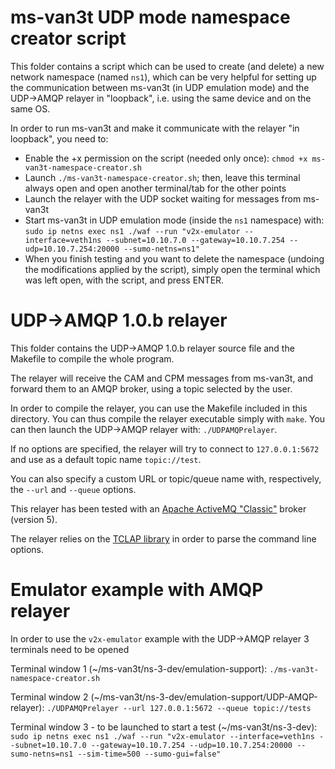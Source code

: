 # ms-van3t UDP mode namespace creator script

This folder contains a script which can be used to create (and delete) a new network namespace (named `ns1`), which can be very helpful for setting up the communication between ms-van3t (in UDP emulation mode) and the UDP->AMQP relayer in "loopback", i.e. using the same device and on the same OS.

In order to run ms-van3t and make it communicate with the relayer "in loopback", you need to:
- Enable the +x permission on the script (needed only once): `chmod +x ms-van3t-namespace-creator.sh`
- Launch `./ms-van3t-namespace-creator.sh`; then, leave this terminal always open and open another terminal/tab for the other points
- Launch the relayer with the UDP socket waiting for messages from ms-van3t
- Start ms-van3t in UDP emulation mode (inside the `ns1` namespace) with: `sudo ip netns exec ns1 ./waf --run "v2x-emulator --interface=veth1ns --subnet=10.10.7.0 --gateway=10.10.7.254 --udp=10.10.7.254:20000 --sumo-netns=ns1"`
- When you finish testing and you want to delete the namespace (undoing the modifications applied by the script), simply open the terminal which was left open, with the script, and press ENTER.

# UDP->AMQP 1.0.b relayer

This folder contains the UDP->AMQP 1.0.b relayer source file and the Makefile to compile the whole program.

The relayer will receive the CAM  and CPM messages from ms-van3t, and forward them to an AMQP broker, using a topic selected by the user.

In order to compile the relayer, you can use the Makefile included in this directory. You can thus compile the relayer executable simply with `make`.
You can then launch the UDP->AMQP relayer with: `./UDPAMQPrelayer`.

If no options are specified, the relayer will try to connect to `127.0.0.1:5672` and use as a default topic name `topic://test`.

You can also specify a custom URL or topic/queue name with, respectively, the `--url` and `--queue` options.

This relayer has been tested with an [Apache ActiveMQ "Classic"](https://activemq.apache.org/components/classic/download/) broker (version 5).

The relayer relies on the [TCLAP library](http://tclap.sourceforge.net/) in order to parse the command line options.

# Emulator example with AMQP relayer 

In order to use the `v2x-emulator` example with the UDP->AMQP relayer 3 terminals need to be opened 

Terminal window 1 (~/ms-van3t/ns-3-dev/emulation-support): `./ms-van3t-namespace-creator.sh`

Terminal window 2 (~/ms-van3t/ns-3-dev/emulation-support/UDP-AMQP-relayer): `./UDPAMQPrelayer --url 127.0.0.1:5672 --queue topic://tests`

Terminal window 3 - to be launched to start a test (~/ms-van3t/ns-3-dev): `sudo ip netns exec ns1 ./waf --run "v2x-emulator --interface=veth1ns --subnet=10.10.7.0 --gateway=10.10.7.254 --udp=10.10.7.254:20000 --sumo-netns=ns1 --sim-time=500 --sumo-gui=false" `